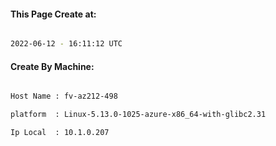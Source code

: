 
   
#### This Page Create at:

```bash

2022-06-12 - 16:11:12 UTC

```

#### Create By Machine:

```bash

Host Name : fv-az212-498

platform  : Linux-5.13.0-1025-azure-x86_64-with-glibc2.31

Ip Local  : 10.1.0.207

```

